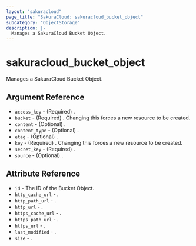 ```yaml
---
layout: "sakuracloud"
page_title: "SakuraCloud: sakuracloud_bucket_object"
subcategory: "ObjectStorage"
description: |-
  Manages a SakuraCloud Bucket Object.
---
```


# sakuracloud_bucket_object

Manages a SakuraCloud Bucket Object.

## Argument Reference

* `access_key` - (Required) .
* `bucket` - (Required) . Changing this forces a new resource to be created.
* `content` - (Optional) .
* `content_type` - (Optional) .
* `etag` - (Optional) .
* `key` - (Required) . Changing this forces a new resource to be created.
* `secret_key` - (Required) .
* `source` - (Optional) .



## Attribute Reference

* `id` - The ID of the Bucket Object.
* `http_cache_url` - .
* `http_path_url` - .
* `http_url` - .
* `https_cache_url` - .
* `https_path_url` - .
* `https_url` - .
* `last_modified` - .
* `size` - .




